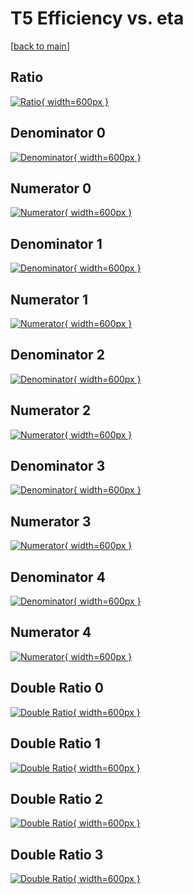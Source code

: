 # T5 Efficiency vs. eta

[[back to main](./)]



## Ratio

[![Ratio](../mtv/var/T5_base_0_-1_eff_eta.png){ width=600px }](../mtv/var/T5_base_0_-1_eff_eta.pdf)

## Denominator 0

[![Denominator](../mtv/den/T5_base_0_-1_eff_eta_den0.png){ width=600px }](../mtv/den/T5_base_0_-1_eff_eta_den0.pdf)

## Numerator 0

[![Numerator](../mtv/num/T5_base_0_-1_eff_eta_num0.png){ width=600px }](../mtv/num/T5_base_0_-1_eff_eta_num0.pdf)

## Denominator 1

[![Denominator](../mtv/den/T5_base_0_-1_eff_eta_den1.png){ width=600px }](../mtv/den/T5_base_0_-1_eff_eta_den1.pdf)

## Numerator 1

[![Numerator](../mtv/num/T5_base_0_-1_eff_eta_num1.png){ width=600px }](../mtv/num/T5_base_0_-1_eff_eta_num1.pdf)

## Denominator 2

[![Denominator](../mtv/den/T5_base_0_-1_eff_eta_den2.png){ width=600px }](../mtv/den/T5_base_0_-1_eff_eta_den2.pdf)

## Numerator 2

[![Numerator](../mtv/num/T5_base_0_-1_eff_eta_num2.png){ width=600px }](../mtv/num/T5_base_0_-1_eff_eta_num2.pdf)

## Denominator 3

[![Denominator](../mtv/den/T5_base_0_-1_eff_eta_den3.png){ width=600px }](../mtv/den/T5_base_0_-1_eff_eta_den3.pdf)

## Numerator 3

[![Numerator](../mtv/num/T5_base_0_-1_eff_eta_num3.png){ width=600px }](../mtv/num/T5_base_0_-1_eff_eta_num3.pdf)

## Denominator 4

[![Denominator](../mtv/den/T5_base_0_-1_eff_eta_den4.png){ width=600px }](../mtv/den/T5_base_0_-1_eff_eta_den4.pdf)

## Numerator 4

[![Numerator](../mtv/num/T5_base_0_-1_eff_eta_num4.png){ width=600px }](../mtv/num/T5_base_0_-1_eff_eta_num4.pdf)

## Double Ratio 0

[![Double Ratio](../mtv/ratio/T5_base_0_-1_eff_eta_ratio0.png){ width=600px }](../mtv/ratio/T5_base_0_-1_eff_eta_ratio0.pdf)

## Double Ratio 1

[![Double Ratio](../mtv/ratio/T5_base_0_-1_eff_eta_ratio1.png){ width=600px }](../mtv/ratio/T5_base_0_-1_eff_eta_ratio1.pdf)

## Double Ratio 2

[![Double Ratio](../mtv/ratio/T5_base_0_-1_eff_eta_ratio2.png){ width=600px }](../mtv/ratio/T5_base_0_-1_eff_eta_ratio2.pdf)

## Double Ratio 3

[![Double Ratio](../mtv/ratio/T5_base_0_-1_eff_eta_ratio3.png){ width=600px }](../mtv/ratio/T5_base_0_-1_eff_eta_ratio3.pdf)

